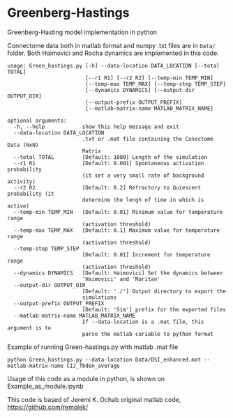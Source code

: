 # Greenberg-Hastings
Greenberg-Hasting model implementation in python

Connectome data both in matlab format and numpy .txt files are in `Data/` folder. 
Both Haimovici and Rocha dynamics are implemented in this code.

```
usage: Green_hastings.py [-h] --data-location DATA_LOCATION [--total TOTAL]
                         [--r1 R1] [--r2 R2] [--temp-min TEMP_MIN]
                         [--temp-max TEMP_MAX] [--temp-step TEMP_STEP]
                         [--dynamics DYNAMICS] [--output-dir OUTPUT_DIR]
                         [--output-prefix OUTPUT_PREFIX]
                         [--matlab-matrix-name MATLAB_MATRIX_NAME]

optional arguments:
  -h, --help            show this help message and exit
  --data-location DATA_LOCATION
                        .txt or .mat file containing the Conectome Data (NxN)
                        Matrix
  --total TOTAL         [Default: 1000] Length of the simulation
  --r1 R1               [Default: 0.001] Spontaneous activation probability
                        (it set a very small rate of background activity)
  --r2 R2               [Default: 0.2] Refractory to Quiescent probability (it
                        determine the lengh of time in which is active)
  --temp-min TEMP_MIN   [Default: 0.01] Minimum value for temperature range
                        (activation threshold)
  --temp-max TEMP_MAX   [Default: 0.1] Maximum value for temperature range
                        (activation threshold)
  --temp-step TEMP_STEP
                        [Default: 0.01] Increment for temperature range
                        (activation threshold)
  --dynamics DYNAMICS   [Default: Haimovici] Set the dynamics between
                        'Haimovici' and 'Maritan'
  --output-dir OUTPUT_DIR
                        [Default: './'] Output directory to export the
                        simulations
  --output-prefix OUTPUT_PREFIX
                        [Default: 'Sim'] prefix for the exported files
  --matlab-matrix-name MATLAB_MATRIX_NAME
                        If --data-location is a .mat file, this argument is to
                        parse the matlab cariable to python format
```

Example of running Green-hastings.py  with matlab .mat file

```
python Green_hastings.py --data-location Data/DSI_enhanced.mat --matlab-matrix-name CIJ_fbden_average
```

Usage of this code as a module in python, is shown on Example_as_module.ipynb

This code is based of Jeremi K. Ochab original matlab code, https://github.com/remolek/